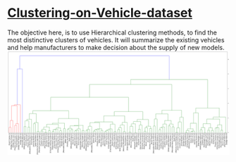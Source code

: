 # [Clustering-on-Vehicle-dataset](https://minamehrata.github.io/Clustering-on-Vehicle-dataset/)
The objective here, is to use Hierarchical clustering methods, to find the most distinctive clusters of vehicles. It will summarize the existing vehicles and help manufacturers to make decision about the supply of new models.
![Modeling Result](https://github.com/MinaMehrata/Clustering-on-Vehicle-dataset/blob/master/image/Pic2.png)
